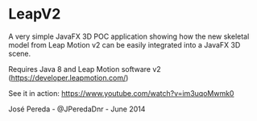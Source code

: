 LeapV2
======

A very simple JavaFX 3D POC application showing how the new skeletal model from Leap Motion v2 can be easily integrated into a JavaFX 3D scene.

Requires Java 8 and Leap Motion software v2 (https://developer.leapmotion.com/)

See it in action: https://www.youtube.com/watch?v=im3uqoMwmk0

José Pereda - @JPeredaDnr - June 2014
